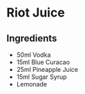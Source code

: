 # Riot Juice

## Ingredients

- 50ml Vodka
- 15ml Blue Curacao
- 25ml Pineapple Juice
- 15ml Sugar Syrup
- Lemonade

